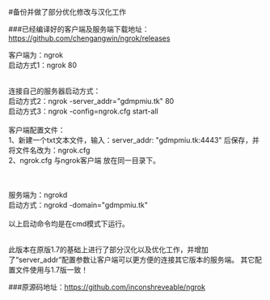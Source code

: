 #备份并做了部分优化修改与汉化工作

###已经编译好的客户端及服务端下载地址：</br>https://github.com/chengangwin/ngrok/releases

客户端为：ngrok</br>
启动方式1：ngrok 80</br></br>

连接自己的服务器启动方式：</br>
启动方式2：ngrok -server_addr="gdmpmiu.tk" 80</br>
启动方式3：ngrok -config=ngrok.cfg start-all</br></br>
客户端配置文件：</br>
1、新建一个txt文本文件，输入：server_addr: "gdmpmiu.tk:4443" 后保存，并将文件名改为：ngrok.cfg</br>
2、ngrok.cfg 与ngrok客户端 放在同一目录下。</br></br></br>

服务端为：ngrokd</br>
启动方式：ngrokd -domain="gdmpmiu.tk"</br></br>
以上启动命令均是在cmd模式下运行。</br></br>

此版本在原版1.7的基础上进行了部分汉化以及优化工作，并增加了“server_addr”配置参数让客户端可以更方便的连接其它版本的服务端。
其它配置文件使用与1.7版一致！


###原源码地址：https://github.com/inconshreveable/ngrok
